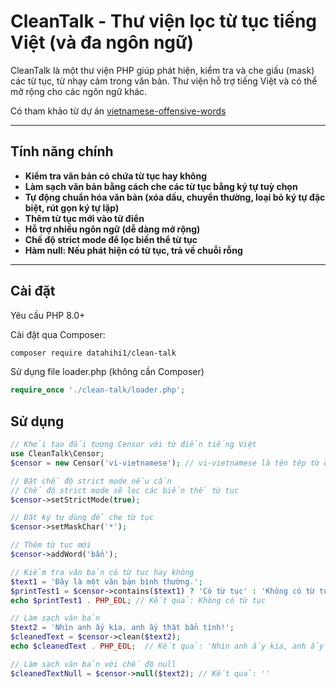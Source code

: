 # CleanTalk - Thư viện lọc từ tục tiếng Việt (và đa ngôn ngữ)

CleanTalk là một thư viện PHP giúp phát hiện, kiểm tra và che giấu (mask) các từ tục, từ nhạy cảm trong văn bản. Thư viện hỗ trợ tiếng Việt và có thể mở rộng cho các ngôn ngữ khác.

Có tham khảo từ dự án [vietnamese-offensive-words](https://github.com/blue-eyes-vn/vietnamese-offensive-words)

---

## Tính năng chính

- **Kiểm tra văn bản có chứa từ tục hay không**
- **Làm sạch văn bản bằng cách che các từ tục bằng ký tự tuỳ chọn**
- **Tự động chuẩn hóa văn bản (xóa dấu, chuyển thường, loại bỏ ký tự đặc biệt, rút gọn ký tự lặp)**
- **Thêm từ tục mới vào từ điển**
- **Hỗ trợ nhiều ngôn ngữ (dễ dàng mở rộng)**
- **Chế độ strict mode để lọc biến thể từ tục**
- **Hàm null: Nếu phát hiện có từ tục, trả về chuỗi rỗng**

---

## Cài đặt

Yêu cầu PHP 8.0+

Cài đặt qua Composer:

```bash
composer require datahihi1/clean-talk
```

Sử dụng file loader.php (không cần Composer)

```php
require_once './clean-talk/loader.php';
```

## Sử dụng

```PHP
// Khởi tạo đối tượng Censor với từ điển tiếng Việt
use CleanTalk\Censor;
$censor = new Censor('vi-vietnamese'); // vi-vietnamese là tên tệp từ điển tiếng Việt có trong `src/locale/`

// Bật chế độ strict mode nếu cần
// Chế độ strict mode sẽ lọc các biến thể từ tục
$censor->setStrictMode(true);

// Đặt ký tự dùng để che từ tục
$censor->setMaskChar('*');

// Thêm từ tục mới
$censor->addWord('bẩn');

// Kiểm tra văn bản có từ tục hay không
$text1 = 'Đây là một văn bản bình thường.';
$printTest1 = $censor->contains($text1) ? 'Có từ tục' : 'Không có từ tục';
echo $printTest1 . PHP_EOL; // Kết quả: Không có từ tục

// Làm sạch văn bản
$text2 = 'Nhìn anh ấy kìa, anh ấy thật bẩn tính!';
$cleanedText = $censor->clean($text2);
echo $cleanedText . PHP_EOL;  // Kết quả: 'Nhìn anh ấy kìa, anh ấy thật *** tính!'

// Làm sạch văn bản với chế độ null
$cleanedTextNull = $censor->null($text2); // Kết quả: ''
```